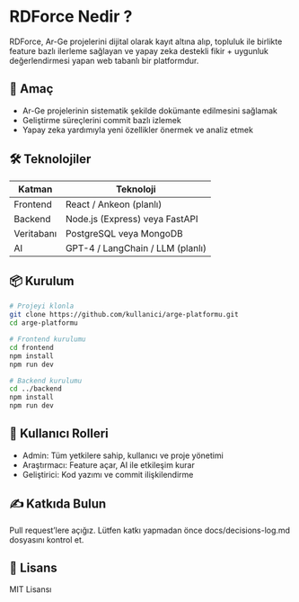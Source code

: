 # RDForce Nedir ?

RDForce, Ar-Ge projelerini dijital olarak kayıt altına alıp, topluluk ile birlikte feature bazlı ilerleme sağlayan ve yapay zeka destekli fikir + uygunluk değerlendirmesi yapan web tabanlı bir platformdur.

## 🚀 Amaç

- Ar-Ge projelerinin sistematik şekilde dokümante edilmesini sağlamak
- Geliştirme süreçlerini commit bazlı izlemek
- Yapay zeka yardımıyla yeni özellikler önermek ve analiz etmek

## 🛠️ Teknolojiler

| Katman     | Teknoloji       |
|------------|-----------------|
| Frontend   | React / Ankeon (planlı) |
| Backend    | Node.js (Express) veya FastAPI |
| Veritabanı | PostgreSQL veya MongoDB |
| AI         | GPT-4 / LangChain / LLM (planlı) |

## 📦 Kurulum

```bash
# Projeyi klonla
git clone https://github.com/kullanici/arge-platformu.git
cd arge-platformu

# Frontend kurulumu
cd frontend
npm install
npm run dev

# Backend kurulumu
cd ../backend
npm install
npm run dev
```

## 👤 Kullanıcı Rolleri

- Admin: Tüm yetkilere sahip, kullanıcı ve proje yönetimi
- Araştırmacı: Feature açar, AI ile etkileşim kurar
- Geliştirici: Kod yazımı ve commit ilişkilendirme


## ✍️ Katkıda Bulun
Pull request’lere açığız. Lütfen katkı yapmadan önce docs/decisions-log.md dosyasını kontrol et.


## 📄 Lisans
MIT Lisansı